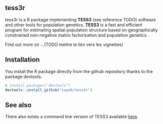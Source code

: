 tess3r
------

tess3r is a R package implementing **TESS3** (see reference TODO) software and other tools for population genetics. **TESS3** is a fast and efficient program for estimating spatial population structure based on geographically constrained non-negative matrix factorization and population genetics.

Find out more on ...(TODO mettre le lien vers les vignettes)

Installation
------------

You install the R package directly from the github repository thanks to the package devtools.
```R
# install.packages("devtools")
devtools::install_github("cayek/tess3r")
```

See also
--------

There also exists a command line version of TESS3 available [here][1].


[1]:https://github.com/cayek/TESS3